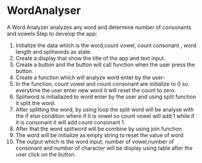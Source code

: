 # WordAnalyser
A Word Analyzer analyzes any word and determine number of consonants and vowels
Step to develop the app:
1.  Initialize the data which is the word,count vowel, count consonant , word length and splitwords as state.
2.  Create a display that show the title of the app and text input.
3.  Create a button and the button will call function when the user press the button.
4.  Create a function which will analyze word enter by the user-
5.  In the function, count vowel and count consonant are initialize to 0 so everytime the user enter        new word it will reset the count to zero.
6.  Splitword is initialiazed to word enter by the user and using split function it split the word.
7.  After splitting the word, by using loop the split word will be analyse with the if else condition where if it is vowel so count vowel will add 1 while if it is consonant it will add count consonant 1.
8.  After that the word splitword will be combine by using join function
9.  The word will be initialize as empty string to reset the value of word
10. The output which is the word input, number of vowel,number of consonant and number of character  will be display using table after the user click on the button.
